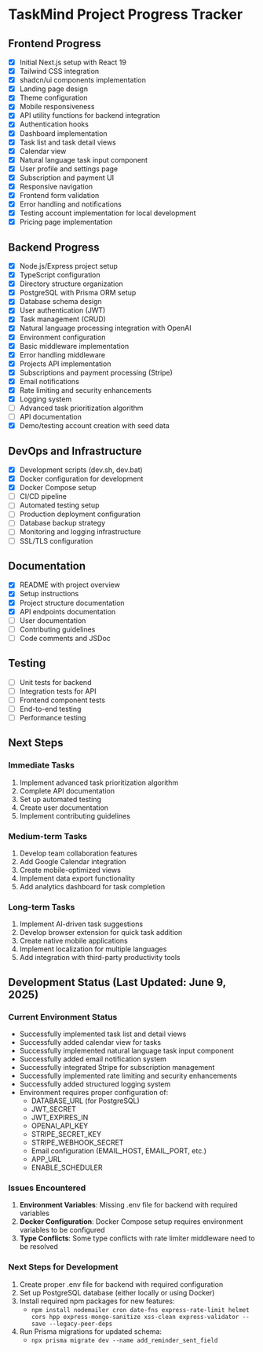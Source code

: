 # TaskMind Project Progress Tracker

## Frontend Progress
- [x] Initial Next.js setup with React 19
- [x] Tailwind CSS integration
- [x] shadcn/ui components implementation
- [x] Landing page design
- [x] Theme configuration
- [x] Mobile responsiveness
- [x] API utility functions for backend integration
- [x] Authentication hooks
- [x] Dashboard implementation
- [x] Task list and task detail views
- [x] Calendar view
- [x] Natural language task input component
- [x] User profile and settings page
- [x] Subscription and payment UI
- [x] Responsive navigation
- [x] Frontend form validation
- [x] Error handling and notifications
- [x] Testing account implementation for local development
- [x] Pricing page implementation

## Backend Progress
- [x] Node.js/Express project setup
- [x] TypeScript configuration
- [x] Directory structure organization
- [x] PostgreSQL with Prisma ORM setup
- [x] Database schema design
- [x] User authentication (JWT)
- [x] Task management (CRUD)
- [x] Natural language processing integration with OpenAI
- [x] Environment configuration
- [x] Basic middleware implementation
- [x] Error handling middleware
- [x] Projects API implementation
- [x] Subscriptions and payment processing (Stripe)
- [x] Email notifications
- [x] Rate limiting and security enhancements
- [x] Logging system
- [ ] Advanced task prioritization algorithm
- [ ] API documentation
- [x] Demo/testing account creation with seed data

## DevOps and Infrastructure
- [x] Development scripts (dev.sh, dev.bat)
- [x] Docker configuration for development
- [x] Docker Compose setup
- [ ] CI/CD pipeline
- [ ] Automated testing setup
- [ ] Production deployment configuration
- [ ] Database backup strategy
- [ ] Monitoring and logging infrastructure
- [ ] SSL/TLS configuration

## Documentation
- [x] README with project overview
- [x] Setup instructions
- [x] Project structure documentation
- [x] API endpoints documentation
- [ ] User documentation
- [ ] Contributing guidelines
- [ ] Code comments and JSDoc

## Testing
- [ ] Unit tests for backend
- [ ] Integration tests for API
- [ ] Frontend component tests
- [ ] End-to-end testing
- [ ] Performance testing

## Next Steps

### Immediate Tasks
1. Implement advanced task prioritization algorithm
2. Complete API documentation
3. Set up automated testing
4. Create user documentation
5. Implement contributing guidelines

### Medium-term Tasks
1. Develop team collaboration features
2. Add Google Calendar integration
3. Create mobile-optimized views
4. Implement data export functionality
5. Add analytics dashboard for task completion

### Long-term Tasks
1. Implement AI-driven task suggestions
2. Develop browser extension for quick task addition
3. Create native mobile applications
4. Implement localization for multiple languages
5. Add integration with third-party productivity tools

## Development Status (Last Updated: June 9, 2025)

### Current Environment Status
- Successfully implemented task list and detail views
- Successfully added calendar view for tasks
- Successfully implemented natural language task input component
- Successfully added email notification system
- Successfully integrated Stripe for subscription management
- Successfully implemented rate limiting and security enhancements
- Successfully added structured logging system
- Environment requires proper configuration of:
  - DATABASE_URL (for PostgreSQL)
  - JWT_SECRET
  - JWT_EXPIRES_IN
  - OPENAI_API_KEY
  - STRIPE_SECRET_KEY
  - STRIPE_WEBHOOK_SECRET
  - Email configuration (EMAIL_HOST, EMAIL_PORT, etc.)
  - APP_URL
  - ENABLE_SCHEDULER

### Issues Encountered
1. **Environment Variables**: Missing .env file for backend with required variables
2. **Docker Configuration**: Docker Compose setup requires environment variables to be configured
3. **Type Conflicts**: Some type conflicts with rate limiter middleware need to be resolved

### Next Steps for Development
1. Create proper .env file for backend with required configuration
2. Set up PostgreSQL database (either locally or using Docker)
3. Install required npm packages for new features:
   - `npm install nodemailer cron date-fns express-rate-limit helmet cors hpp express-mongo-sanitize xss-clean express-validator --save --legacy-peer-deps`
4. Run Prisma migrations for updated schema:
   - `npx prisma migrate dev --name add_reminder_sent_field` 